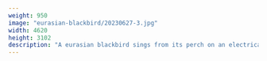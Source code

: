 ```yaml
---
weight: 950
image: "eurasian-blackbird/20230627-3.jpg"
width: 4620
height: 3102
description: "A eurasian blackbird sings from its perch on an electrical wire<br/>f/6.3, 1/400, 300.0 mm, iso800"
---
```

